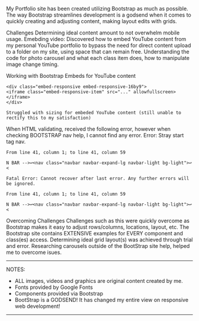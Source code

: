 My Portfolio site has been created utilizing Bootstrap as much as possible. The way Bootstrap streamlines development is a godsend when it comes to quickly creating and adjusting content, making layout edits with grids. 

Challenges
Determining ideal content amount to not overwhelm mobile usage.
Emebding video: Discovered how to embed YouTube content from my personal YouTube portfolio to bypass the need for direct content upload to a folder on my site, using space that can remain free. 
Understanding the code for photo carousel and what each class item does, how to manipulate image change timing.

Working with Bootstrap Embeds for YouTube content

    <div class="embed-responsive embed-responsive-16by9">
    <iframe class="embed-responsive-item" src="..." allowfullscreen></iframe>
    </div>

    Struggled with sizing for embeded YouTube content (still unable to rectify this to my satisfaction)

When HTML validating, received the following error, however when checking BOOTSTRAP nav help, I cannot find any error.
    Error: Stray start tag nav.

    From line 41, column 1; to line 41, column 59

    N BAR -->↩<nav class="navbar navbar-expand-lg navbar-light bg-light">↩    <

    Fatal Error: Cannot recover after last error. Any further errors will be ignored.

    From line 41, column 1; to line 41, column 59

    N BAR -->↩<nav class="navbar navbar-expand-lg navbar-light bg-light">↩    <


Overcoming Challenges
Challenges such as this were quickly overcome as Bootstrap makes it easy to adjust rows/columns, locations, layout, etc. 
The Bootstrap site contains EXTENSIVE examples for EVERY component and class(es) access.
Determining ideal grid layout(s) was achieved through trial and error. 
Researching carousels outside of the BootStrap site help, helped me to overcome isues. 


-----------------------------------------------------------------------------------
NOTES: 
- ALL images, videos and graphics are original content created by me.
- Fonts provided by Google Fonts
- Components provided via Bootstrap
- BootStrap is a GODSEND! It has changed my entire view on responsive web development!
-----------------------------------------------------------------------------------
